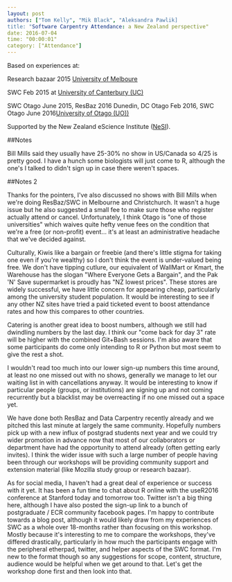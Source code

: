 ```yaml
---
layout: post
authors: ["Tom Kelly", "Mik Black", "Aleksandra Pawlik]
title: "Software Carpentry Attendance: a New Zealand perspective"
date: 2016-07-04
time: "00:00:01"
category: ["Attendance"]
---
```


Based on experiences at:

Research bazaar 2015 [University of Melboure](http://unimelb.edu.au)

SWC Feb 2015 at [University of Canterbury (UC)](http://www.canterbury.ac.nz/)

SWC Otago June 2015, ResBaz 2016 Dunedin, DC Otago Feb 2016, SWC Otago June 2016[University of Otago (UO))](http://www.otago.ac.nz/)

Supported by the New Zealand eScience Institute ([NeSI](https://www.nesi.org.nz/)).

##Notes

Bill Mills said they usually have 25-30% no show in US/Canada so 4/25 is pretty good. I have a hunch some biologists will just come to R, although the one's I talked to didn't sign up in case there weren't spaces.

##Notes 2

Thanks for the pointers, I've also discussed no shows with Bill Mills when we're doing ResBaz/SWC in Melbourne and Christchurch. It wasn't a huge issue but he also suggested a small fee to make sure those who register actually attend or cancel. Unfortunately, I think Otago is "one of those universities" which waives quite hefty venue fees on the condition that we're a free (or non-profit) event... it's at least an administrative headache that we've decided against.

Culturally, Kiwis like a bargain or freebie (and there's little stigma for taking one even if you're wealthy) so I don't think the event is under-valued being free. We don't have tipping cutlure, our equivalent of WallMart or Kmart, the Warehouse has the slogan "Where Everyone Gets a Bargain", and the Pak 'N' Save supermarket is proudly has "NZ lowest prices". These stores are widely successful, we have little concern for appearing cheap, particularly among the university student population. It would be interesting to see if any other NZ sites have tried a paid ticketed event to boost attendance rates and how this compares to other countries.

Catering is another great idea to boost numbers, although we still had dwindling numbers by the last day. I think our "come back for day 3" rate will be higher with the combined Git+Bash sessions. I'm also aware that some participants do come only intending to R or Python but most seem to give the rest a shot.

I wouldn't read too much into our lower sign-up numbers this time around, at least no one missed out with no shows, generally we manage to let our waiting list in with cancellations anyway. It would be interesting to know if particular people (groups, or institutions) are signing up and not coming recurrently but a blacklist may be overreacting if no one missed out a space yet.

We have done both ResBaz and Data Carpentry recently already and we pitched this last minute at largely the same community. Hopefully numbers pick up with a new influx of postgrad students next year and we could try wider promotion in advance now that most of our collaborators or department have had the opportunity to attend already (often getting early invites). I think the wider issue with such a large number of people having been through our workshops will be providing community support and extension material (like Mozilla study group or research bazaar).

As for social media, I haven't had a great deal of experience or success with it yet. It has been a fun time to chat about R online with the useR2016 conference at Stanford today and tomorrow too. Twitter isn't a big thing here, although I have also posted the sign-up link to a bunch of postgraduate / ECR community facebook pages. I'm happy to contribute towards a blog post, although it would likely draw from my experiences of SWC as a whole over 18-months rather than focusing on this workshop. Mostly because it's interesting to me to compare the workshops, they've differed drastically, particularly in how much the participants engage with the peripheral etherpad, twitter, and helper aspects of the SWC format. I'm new to the format though so any suggestions for scope, content, structure, audience would be helpful when we get around to that. Let's get the workshop done first and then look into that.
